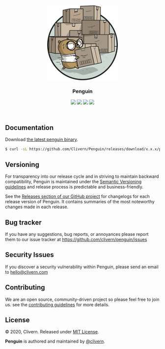 <p align="center">
    <img src="/assets/gopher3.png" width="230" />
    <h3 align="center">Penguin</h3>
    <p align="center">
        <a href="https://travis-ci.com/Clivern/Penguin"><img src="https://travis-ci.com/Clivern/Penguin.svg?branch=master"></a>
        <a href="https://github.com/Clivern/Penguin/releases"><img src="https://img.shields.io/badge/Version-0.0.1-red.svg"></a>
        <a href="https://goreportcard.com/report/github.com/Clivern/Penguin"><img src="https://goreportcard.com/badge/github.com/Clivern/Penguin?v=0.0.1"></a>
        <a href="https://github.com/Clivern/Penguin/blob/master/LICENSE"><img src="https://img.shields.io/badge/LICENSE-MIT-orange.svg"></a>
    </p>
</p>
<br/>


## Documentation

Download [the latest penguin binary](https://github.com/Clivern/Penguin/releases).

```zsh
$ curl -sL https://github.com/Clivern/Penguin/releases/download/x.x.x/penguin_x.x.x_OS.tar.gz | tar xz
```


## Versioning

For transparency into our release cycle and in striving to maintain backward compatibility, Penguin is maintained under the [Semantic Versioning guidelines](https://semver.org/) and release process is predictable and business-friendly.

See the [Releases section of our GitHub project](https://github.com/clivern/penguin/releases) for changelogs for each release version of Penguin. It contains summaries of the most noteworthy changes made in each release.


## Bug tracker

If you have any suggestions, bug reports, or annoyances please report them to our issue tracker at https://github.com/clivern/penguin/issues


## Security Issues

If you discover a security vulnerability within Penguin, please send an email to [hello@clivern.com](mailto:hello@clivern.com)


## Contributing

We are an open source, community-driven project so please feel free to join us. see the [contributing guidelines](CONTRIBUTING.md) for more details.


## License

© 2020, Clivern. Released under [MIT License](https://opensource.org/licenses/mit-license.php).

**Penguin** is authored and maintained by [@clivern](http://github.com/clivern).
